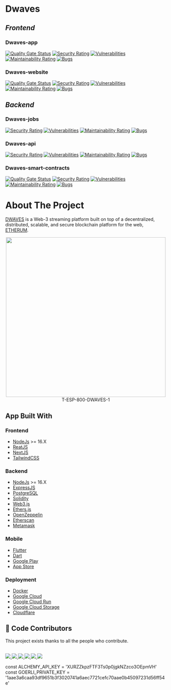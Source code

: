 # Dwaves 

## *Frontend*
### Dwaves-app
[![Quality Gate Status](https://sonarcloud.io/api/project_badges/measure?project=dwaves-app&metric=alert_status)](https://sonarcloud.io/summary/new_code?id=dwaves-app)
[![Security Rating](https://sonarcloud.io/api/project_badges/measure?project=dwaves-app&metric=security_rating)](https://sonarcloud.io/summary/new_code?id=dwaves-app)
[![Vulnerabilities](https://sonarcloud.io/api/project_badges/measure?project=dwaves-app&metric=vulnerabilities)](https://sonarcloud.io/summary/new_code?id=dwaves-app)
[![Maintainability Rating](https://sonarcloud.io/api/project_badges/measure?project=dwaves-app&metric=sqale_rating)](https://sonarcloud.io/summary/new_code?id=dwaves-app)
[![Bugs](https://sonarcloud.io/api/project_badges/measure?project=dwaves-app&metric=bugs)](https://sonarcloud.io/summary/new_code?id=dwaves-app)

### Dwaves-website
[![Quality Gate Status](https://sonarcloud.io/api/project_badges/measure?project=dwaves-website&metric=alert_status)](https://sonarcloud.io/summary/new_code?id=dwaves-website)
[![Security Rating](https://sonarcloud.io/api/project_badges/measure?project=dwaves-website&metric=security_rating)](https://sonarcloud.io/summary/new_code?id=dwaves-website)
[![Vulnerabilities](https://sonarcloud.io/api/project_badges/measure?project=dwaves-website&metric=vulnerabilities)](https://sonarcloud.io/summary/new_code?id=dwaves-website)
[![Maintainability Rating](https://sonarcloud.io/api/project_badges/measure?project=dwaves-website&metric=sqale_rating)](https://sonarcloud.io/summary/new_code?id=dwaves-website)
[![Bugs](https://sonarcloud.io/api/project_badges/measure?project=dwaves-app&metric=bugs)](https://sonarcloud.io/summary/new_code?id=dwaves-website)

## *Backend*

### Dwaves-jobs
[![Security Rating](https://sonarcloud.io/api/project_badges/measure?project=dwaves-jobs&metric=security_rating)](https://sonarcloud.io/summary/new_code?id=dwaves-jobs)
[![Vulnerabilities](https://sonarcloud.io/api/project_badges/measure?project=dwaves-jobs&metric=vulnerabilities)](https://sonarcloud.io/summary/new_code?id=dwaves-jobs)
[![Maintainability Rating](https://sonarcloud.io/api/project_badges/measure?project=dwaves-jobs&metric=sqale_rating)](https://sonarcloud.io/summary/new_code?id=dwaves-jobs)
[![Bugs](https://sonarcloud.io/api/project_badges/measure?project=dwaves-jobs&metric=bugs)](https://sonarcloud.io/summary/new_code?id=dwaves-jobs)

### Dwaves-api
[![Security Rating](https://sonarcloud.io/api/project_badges/measure?project=dwaves-api&metric=security_rating)](https://sonarcloud.io/summary/new_code?id=dwaves-api)
[![Vulnerabilities](https://sonarcloud.io/api/project_badges/measure?project=dwaves-api&metric=vulnerabilities)](https://sonarcloud.io/summary/new_code?id=dwaves-api)
[![Maintainability Rating](https://sonarcloud.io/api/project_badges/measure?project=dwaves-api&metric=sqale_rating)](https://sonarcloud.io/summary/new_code?id=dwaves-api)
[![Bugs](https://sonarcloud.io/api/project_badges/measure?project=dwaves-api&metric=bugs)](https://sonarcloud.io/summary/new_code?id=dwaves-api)

### Dwaves-smart-contracts
[![Quality Gate Status](https://sonarcloud.io/api/project_badges/measure?project=dwaves-smart-contracts&metric=alert_status)](https://sonarcloud.io/summary/new_code?id=dwaves-smart-contracts)
[![Security Rating](https://sonarcloud.io/api/project_badges/measure?project=dwaves-smart-contracts&metric=security_rating)](https://sonarcloud.io/summary/new_code?id=dwaves-smart-contracts)
[![Vulnerabilities](https://sonarcloud.io/api/project_badges/measure?project=dwaves-smart-contracts&metric=vulnerabilities)](https://sonarcloud.io/summary/new_code?id=dwaves-smart-contracts)
[![Maintainability Rating](https://sonarcloud.io/api/project_badges/measure?project=dwaves-smart-contracts&metric=sqale_rating)](https://sonarcloud.io/summary/new_code?id=dwaves-smart-contracts)
[![Bugs](https://sonarcloud.io/api/project_badges/measure?project=dwaves-smart-contracts&metric=bugs)](https://sonarcloud.io/summary/new_code?id=dwaves-smart-contracts)

# About The Project

[DWAVES](https://dwaves.com) is a Web-3 streaming platform  built on top of a decentralized, distributed, scalable, and secure blockchain platform for the web, [ETHERUM](https://ethereum.org).

<p align="center">
<!-- PROJECT LOGO -->
<img src="https://cdn.discordapp.com/attachments/938867910972153896/939559536669376522/unknown.png" width="500">
<br/>
T-ESP-800-DWAVES-1
</p>

## App Built With

### Frontend

- [NodeJs](https://nodejs.org/en/) >= 16.X
- [ReatJS](https://fr.reactjs.org/) 
- [NextJS](https://nextjs.org/)
- [TailwindCSS](https://tailwindcss.com/)

### Backend

- [NodeJs](https://nodejs.org/en/) >= 16.X
- [ExpressJS](https://expressjs.com/fr/)
- [PostgreSQL](https://www.postgresql.org/)
- [Solidity](https://docs.soliditylang.org/en/v0.8.10/)
- [Web3.js](https://web3js.readthedocs.io/en/v1.5.2/)
- [Ethers.js](https://docs.ethers.io/v5/)
- [OpenZeppelin](https://docs.openzeppelin.com/contracts/4.x/)
- [Etherscan](https://etherscan.io/)
- [Metamask](https://metamask.io/)

### Mobile

- [Flutter](https://flutter.dev/)
- [Dart](https://dart.dev/)
- [Google Play](https://play.google.com/store/apps/details?id=com.dwaves.app)
- [App Store](https://apps.apple.com/us/app/dwaves/id1581000000)

### Deployment

- [Docker](https://www.docker.com/)
- [Google Cloud](https://cloud.google.com/)
- [Google Cloud Run](https://cloud.google.com/run)
- [Google Cloud Storage](https://cloud.google.com/storage)
- [Cloudflare](https://www.cloudflare.com/)



## 🤝 Code Contributors

This project exists thanks to all the people who contribute.

<br/>
<a href="https://github.com/Wbebey">
  <img src="https://github.com/Wbebey.png?size=100">
</a>
<a href="https://github.com/alexandre-pinon">
  <img src="https://github.com/alexandre-pinon.png?size=100">
</a>
<a href="https://github.com/Keisay">
  <img src="https://github.com/Keisay.png?size=100">
</a>
<a href="https://github.com/FroggEater">
  <img src="https://github.com/FroggEater.png?size=100">
</a>
<a href="https://github.com/BryanSeychelles">
  <img src="https://github.com/BryanSeychelles.png?size=100">
</a>
<a href="https://github.com/TharickABDUL">
  <img src="https://github.com/TharickABDUL.png?size=100">
</a>

const ALCHEMY_API_KEY = 'XURZZkpzFTF3Ts0p0jgkNZzco3OEpmVH'
const GOERLI_PRIVATE_KEY = '1aae3a6caa93df9651b3f3020741a6aec7721cefc70aae0b45097231d56ff54e'
